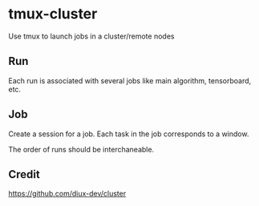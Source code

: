 # tmux-cluster
Use tmux to launch jobs in a cluster/remote nodes

## Run
Each run is associated with several jobs like main algorithm, tensorboard, etc.

## Job
Create a session for a job. Each task in the job corresponds to a window.

The order of runs should be interchaneable.


## Credit
https://github.com/diux-dev/cluster